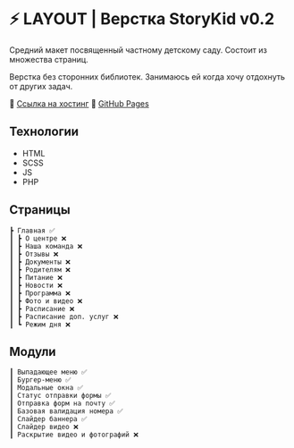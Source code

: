 # ⚡️ LAYOUT | Верстка StoryKid v0.2

Средний макет посвященный частному детскому саду. Состоит из множества страниц.

Верстка без сторонних библиотек. Занимаюсь ей когда хочу отдохнуть от других задач.

🔗 [Ссылка на хостинг](http://y913762g.beget.tech/)
🔗 [GitHub Pages](https://zzloyshkolnik.github.io/Layout-StoryKid/)

## Технологии
- HTML
- SCSS
- JS
- PHP

## Страницы
    ┣ Главная ✅
    ┃ ┣ О центре ❌
    ┃ ┣ Наша команда ❌
    ┃ ┣ Отзывы ❌
    ┃ ┣ Документы ❌
    ┃ ┣ Родителям ❌
    ┃ ┣ Питание ❌
    ┃ ┣ Новости ❌
    ┃ ┣ Программа ❌
    ┃ ┣ Фото и видео ❌
    ┃ ┣ Расписание ❌
    ┃ ┣ Расписание доп. услуг ❌
    ┃ ┗ Режим дня ❌

## Модули
    ┃ Выпадающее меню ✅
    ┃ Бургер-меню ✅
    ┃ Модальные окна ✅
    ┃ Статус отправки формы ✅
    ┃ Отправка форм на почту ✅
    ┃ Базовая валидация номера ✅
    ┃ Слайдер баннера ✅
    ┃ Слайдер видео ❌
    ┃ Раскрытие видео и фотографий ❌
